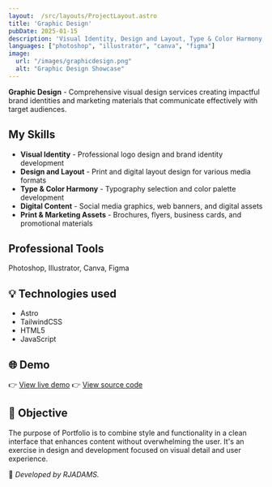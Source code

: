 ```yaml
---
layout:  /src/layouts/ProjectLayout.astro
title: 'Graphic Design'
pubDate: 2025-01-15
description: 'Visual Identity, Design and Layout, Type & Color Harmony, Digital Content, Print & Marketing Assets'
languages: ["photoshop", "illustrator", "canva", "figma"]
image:
  url: "/images/graphicdesign.png"
  alt: "Graphic Design Showcase"
--- 
```


**Graphic Design** - Comprehensive visual design services creating impactful brand identities and marketing materials that communicate effectively with target audiences.

## My Skills

- **Visual Identity** - Professional logo design and brand identity development
- **Design and Layout** - Print and digital layout design for various media formats
- **Type & Color Harmony** - Typography selection and color palette development
- **Digital Content** - Social media graphics, web banners, and digital assets
- **Print & Marketing Assets** - Brochures, flyers, business cards, and promotional materials

## Professional Tools

Photoshop, Illustrator, Canva, Figma

## 💡 Technologies used

- Astro
- TailwindCSS
- HTML5
- JavaScript


## 🌐 Demo

👉 [View live demo](https://qwertyjames23.github.io/Portfolio/)
👉 [View source code](https://github.com/qwertyjames23/Portfolio)

## 🎯 Objective

The purpose of Portfolio is to combine style and functionality in a clean interface that enhances content without overwhelming the user. It's an exercise in design and development focused on visual detail and user experience.


🚀 *Developed by RJADAMS.*
